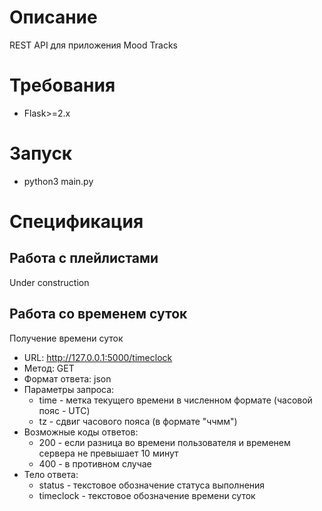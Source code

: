 # Описание
REST API для приложения Mood Tracks

# Требования
* Flask>=2.x

# Запуск
* python3 main.py

# Спецификация
## Работа с плейлистами
Under construction

## Работа со временем суток
Получение времени суток
* URL: http://127.0.0.1:5000/timeclock
* Метод: GET
* Формат ответа: json
* Параметры запроса:
    + time - метка текущего времени в численном формате (часовой пояс - UTC)
    + tz - сдвиг часового пояса (в формате "ччмм")
* Возможные коды ответов:
    + 200 - если разница во времени пользователя и временем сервера не превышает 10 минут
    + 400 - в противном случае
* Тело ответа:
    + status - текстовое обозначение статуса выполнения
    + timeclock - текстовое обозначение времени суток